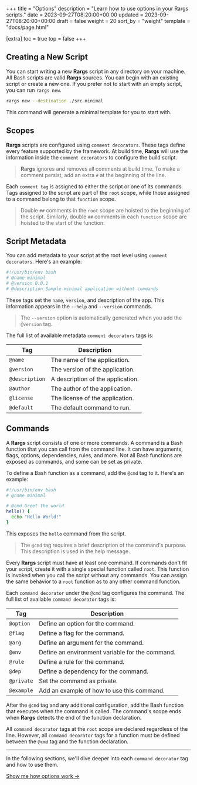 +++
title = "Options"
description = "Learn how to use options in your Rargs scripts."
date = 2023-09-27T08:20:00+00:00
updated = 2023-09-27T08:20:00+00:00
draft = false
weight = 20
sort_by = "weight"
template = "docs/page.html"

[extra]
toc = true
top = false
+++

## Creating a New Script

You can start writing a new **Rargs** script in any directory on your machine. All Bash scripts are valid **Rargs** sources. You can begin with an existing script or create a new one. If you prefer not to start with an empty script, you can run `rargs new`.

```bash
rargs new --destination ./src minimal
```

This command will generate a minimal template for you to start with.

## Scopes

**Rargs** scripts are configured using `comment decorators`. These tags define every feature supported by the framework. At build time, **Rargs** will use the information inside the `comment decorators` to configure the build script.

> **Rargs** ignores and removes all comments at build time. To make a comment persist, add an extra `#` at the beginning of the line.

Each `comment tag` is assigned to either the script or one of its commands. Tags assigned to the script are part of the `root` scope, while those assigned to a command belong to that `function` scope.

> Double `##` comments in the `root` scope are hoisted to the beginning of the script. Similarly, double `##` comments in each `function` scope are hoisted to the start of the function.

## Script Metadata

You can add metadata to your script at the root level using `comment decorators`. Here's an example:

```bash
#!/usr/bin/env bash
# @name minimal
# @version 0.0.1
# @description Sample minimal application without commands
```

These tags set the `name`, `version`, and description of the app. This information appears in the `--help` and `--version` commands.

> The `--version` option is automatically generated when you add the `@version` tag.

The full list of available metadata `comment decorators` tags is:

| Tag            | Description                       |
| -------------- | --------------------------------- |
| `@name`        | The name of the application.      |
| `@version`     | The version of the application.   |
| `@description` | A description of the application. |
| `@author`      | The author of the application.    |
| `@license`     | The license of the application.   |
| `@default`     | The default command to run.       |

## Commands

A **Rargs** script consists of one or more commands. A command is a Bash function that you can call from the command line. It can have arguments, flags, options, dependencies, rules, and more. Not all Bash functions are exposed as commands, and some can be set as private.

To define a Bash function as a command, add the `@cmd` tag to it. Here's an example:

```bash
#!/usr/bin/env bash
# @name minimal

# @cmd Greet the world
hello() {
  echo "Hello World!"
}
```

This exposes the `hello` command from the script.

> The `@cmd` tag requires a brief description of the command's purpose. This description is used in the help message.

Every **Rargs** script must have at least one command. If commands don't fit your script, create it with a single special function called `root`. This function is invoked when you call the script without any commands. You can assign the same behavior to a `root` function as to any other command function.

Each `command decorator` under the `@cmd` tag configures the command. The full list of available `command decorator` tags is:

| Tag        | Description                                     |
| ---------- | ----------------------------------------------- |
| `@option`  | Define an option for the command.               |
| `@flag`    | Define a flag for the command.                  |
| `@arg`     | Define an argument for the command.             |
| `@env`     | Define an environment variable for the command. |
| `@rule`    | Define a rule for the command.                  |
| `@dep`     | Define a dependency for the command.            |
| `@private` | Set the command as private.                     |
| `@example` | Add an example of how to use this command.      |

After the `@cmd` tag and any additional configuration, add the Bash function that executes when the command is called. The command's scope ends when **Rargs** detects the end of the function declaration.

All `command decorator` tags at the `root` scope are declared regardless of the line. However, all `command decorator` tags for a function must be defined between the `@cmd` tag and the function declaration.

---

In the following sections, we'll dive deeper into each `command decorator` tag and how to use them.

[Show me how options work →](../../usage/options)
